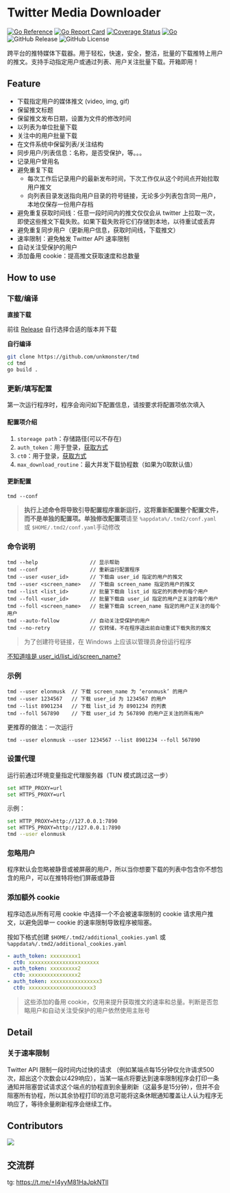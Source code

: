 # Twitter Media Downloader

[![Go Reference](https://pkg.go.dev/badge/github.com/unkmonster/tmd.svg)](https://pkg.go.dev/github.com/unkmonster/tmd)
[![Go Report Card](https://goreportcard.com/badge/github.com/unkmonster/tmd)](https://goreportcard.com/report/github.com/unkmonster/tmd)
[![Coverage Status](https://coveralls.io/repos/github/unkmonster/tmd/badge.svg?branch=master)](https://coveralls.io/github/unkmonster/tmd?branch=master)
[![Go](https://github.com/unkmonster/tmd/actions/workflows/go.yml/badge.svg)](https://github.com/unkmonster/tmd/actions/workflows/go.yml)
![GitHub Release](https://img.shields.io/github/v/release/unkmonster/tmd) 
![GitHub License](https://img.shields.io/github/license/unkmonster/tmd?logo=github)

跨平台的推特媒体下载器。用于轻松，快速，安全，整洁，批量的下载推特上用户的推文。支持手动指定用户或通过列表、用户关注批量下载。开箱即用！

## Feature

- 下载指定用户的媒体推文 (video, img, gif)
- 保留推文标题
- 保留推文发布日期，设置为文件的修改时间
- 以列表为单位批量下载
- 关注中的用户批量下载
- 在文件系统中保留列表/关注结构
- 同步用户/列表信息：名称，是否受保护，等。。。
- 记录用户曾用名
- 避免重复下载
  - 每次工作后记录用户的最新发布时间，下次工作仅从这个时间点开始拉取用户推文
  - 向列表目录发送指向用户目录的符号链接，无论多少列表包含同一用户，本地仅保存一份用户存档
- 避免重复获取时间线：任意一段时间内的推文仅仅会从 twitter 上拉取一次，即使这些推文下载失败。如果下载失败将它们存储到本地，以待重试或丢弃
- 避免重复同步用户（更新用户信息，获取时间线，下载推文）
- 速率限制：避免触发 Twitter API 速率限制
- 自动关注受保护的用户
- 添加备用 cookie：提高推文获取速度和总数量

## How to use

### 下载/编译

**直接下载**

前往 [Release](https://github.com/unkmonster/tmd/releases/latest) 自行选择合适的版本并下载

**自行编译**

```bash
git clone https://github.com/unkmonster/tmd
cd tmd
go build .
```

### 更新/填写配置

第一次运行程序时，程序会询问如下配置信息，请按要求将配置项依次填入

#### 配置项介绍

1. `storeage path`：存储路径(可以不存在)
2. `auth_token`：用于登录，[获取方式](https://github.com/unkmonster/tmd/blob/master/doc/help.md#获取-cookie)
3. `ct0`：用于登录，[获取方式](https://github.com/unkmonster/tmd/blob/master/doc/help.md#获取-cookie)
4. `max_download_routine`：最大并发下载协程数（如果为0取默认值）

#### 更新配置

```shell
tmd --conf
```

> **执行上述命令将导致引导配置程序重新运行，这将重新配置整个配置文件，而不是单独的配置项。单独修改配置项**请至 `%appdata%/.tmd2/conf.yaml` 或 `$HOME/.tmd2/conf.yaml`手动修改

### 命令说明

```
tmd --help                 // 显示帮助
tmd --conf                 // 重新运行配置程序
tmd --user <user_id>       // 下载由 user_id 指定的用户的推文
tmd --user <screen_name>   // 下载由 screen_name 指定的用户的推文
tmd --list <list_id>       // 批量下载由 list_id 指定的列表中的每个用户
tmd --foll <user_id>       // 批量下载由 user_id 指定的用户正关注的每个用户
tmd --foll <screen_name>   // 批量下载由 screen_name 指定的用户正关注的每个用户
tmd --auto-follow          // 自动关注受保护的用户
tmd --no-retry             // 仅转储，不在程序退出前自动重试下载失败的推文
```

> 为了创建符号链接，在 Windows 上应该以管理员身份运行程序

[不知道啥是 user_id/list_id/screen_name?](https://github.com/unkmonster/tmd/blob/master/doc/help.md#%E8%8E%B7%E5%8F%96-list_id-user_id-screen_name)

### 示例

```
tmd --user elonmusk  // 下载 screen_name 为 ‘eronmusk’ 的用户
tmd --user 1234567   // 下载 user_id 为 1234567 的用户
tmd --list 8901234   // 下载 list_id 为 8901234 的列表
tmd --foll 567890    // 下载 user_id 为 567890 的用户正关注的所有用户
```

更推荐的做法：一次运行

```shell
tmd --user elonmusk --user 1234567 --list 8901234 --foll 567890
```

### 设置代理

运行前通过环境变量指定代理服务器（TUN 模式跳过这一步）

```bash
set HTTP_PROXY=url
set HTTPS_PROXY=url
```

示例：
```bash
set HTTP_PROXY=http://127.0.0.1:7890
set HTTPS_PROXY=http://127.0.0.1:7890
tmd --user elonmusk
```

### 忽略用户

程序默认会忽略被静音或被屏蔽的用户，所以当你想要下载的列表中包含你不想包含的用户，可以在推特将他们屏蔽或静音

### 添加额外 cookie

程序动态从所有可用 cookie 中选择一个不会被速率限制的 cookie 请求用户推文，以避免因单一 cookie 的速率限制导致程序被阻塞。

按如下格式创建 `$HOME/.tmd2/additional_cookies.yaml` 或 `%appdata%/.tmd2/additional_cookies.yaml`

```yaml
- auth_token: xxxxxxxxx1
  ct0: xxxxxxxxxxxxxxxxxxxxxxx
- auth_token: xxxxxxxxx2
  ct0: xxxxxxxxxxxxxxxx2
- auth_token: xxxxxxxxxxxxxxxx3
  ct0: xxxxxxxxxxxxxxxxxxxxx3
```
> 这些添加的备用 cookie，仅用来提升获取推文的速率和总量。判断是否忽略用户和自动关注受保护的用户依然使用主账号

## Detail

### 关于速率限制

Twitter API 限制一段时间内过快的请求 （例如某端点每15分钟仅允许请求500次，超出这个次数会以429响应），当某一端点将要达到速率限制程序会打印一条通知并阻塞尝试请求这个端点的协程直到余量刷新（这最多是15分钟），但并不会阻塞所有协程，所以其余协程打印的消息可能将这条休眠通知覆盖让人认为程序无响应了，等待余量刷新程序会继续工作。

## Contributors

![](https://contrib.rocks/image?repo=unkmonster/tmd) 

## 交流群

tg: https://t.me/+I4yyM81HaJpkNTll
